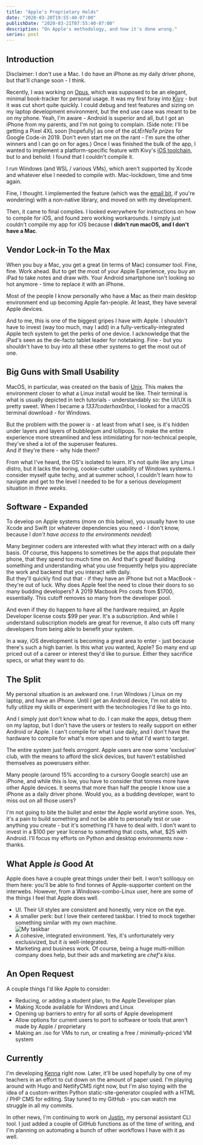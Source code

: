 ```yaml
---
title: "Apple's Proprietary Holds"
date: "2020-03-20T19:55:40-07:00"
publishDate: "2020-03-21T07:55:40-07:00"
description: "On Apple's methodology, and how it's done wrong."
series: post
---
```


## Introduction
Disclaimer: I don't use a Mac. I do have an iPhone as my daily driver phone, but that'll change soon - I think.

Recently, I was working on [Opus](https://github.com/kewbish/opus), which was supposed to be an elegant, minimal book-tracker for personal usage. It was my first foray into [Kivy](https://kivy.org) - but it was cut short quite quickly. I could debug and test features and sizing on my laptop development environment, but the end use case was meant to be on my phone. Yeah, I'm aware - Android is superior and all, but I got an iPhone from my parents, and I'm not going to complain. (Side note: I'll be getting a Pixel 4XL soon [hopefully] as one of the *aLtErNaTe prizes* for Google Code-in 2019. Don't even start me on the rant - I'm sure the other winners and I can go on for ages.) Once I was finished the bulk of the app, I wanted to implement a platform-specific feature with Kivy's [iOS toolchain](https://github.com/kivy/kivy-ios/tree/master/recipes/ios/src), but lo and behold: I found that I couldn't compile it.  

I run Windows (and WSL / various VMs), which aren't supported by Xcode and whatever else I needed to compile with. Mac-lockdown, time and time again.  

Fine, I thought. I implemented the feature (which was the [email bit](https://github.com/kewbish/opus/commit/acd538f3c6e347d16d921a890b4d61af7068dbc1), if you're wondering) with a non-native library, and moved on with my development.  

Then, it came to final compiles. I looked everywhere for instructions on how to compile for iOS, and found zero working workarounds. I simply just couldn't compile my app for iOS because I **didn’t run macOS, and I don't have a Mac**.  

## Vendor Lock-in To the Max
When you buy a Mac, you get a great (in terms of Mac) consumer tool. Fine, fine. Work ahead. But to get the most of your Apple Experience, you buy an iPad to take notes and draw with. Your Android smartphone isn't looking so hot anymore - time to replace it with an iPhone.  

Most of the people I know personally who have a Mac as their main desktop environment end up becoming Apple fan-people. At least, they have several Apple devices.  

And to me, this is one of the biggest gripes I have with Apple. I shouldn't have to invest (way too much, may I add) in a fully-vertically-integrated Apple tech system to get the perks of one device. I acknowledge that the iPad's seen as the de-facto tablet leader for notetaking. Fine - but you shouldn't have to buy into all these other systems to get the most out of one.  

## Big Guns with Small Usability
MacOS, in particular, was created on the basis of [Unix](https://en.wikipedia.org/wiki/Unix). This makes the environment closer to what a Linux install would be like. Their terminal is what is usually depicted in tech tutorials - understandably so: the UI/UX is pretty sweet. When I became a *1337coderhax0rboi*, I looked for a macOS terminal download - for Windows.  

But the problem with the power is - at least from what I see, is it's hidden under layers and layers of bubblegum and lollipops. To make the entire experience more streamlined and less intimidating for non-technical people, they've shed a lot of the superuser features.  
And if they're there - why hide them?  

From what I've heard, the OS's isolated to learn. It's not quite like any Linux distro, but it lacks the boring, cookie-cutter usability of Windows systems. I consider myself quite techy, and at summer school, I couldn't learn how to navigate and get to the level I needed to be for a serious development situation in *three weeks*.  
## Software - Expanded
To develop on Apple systems (more on this below), you usually have to use Xcode and Swift (or whatever dependencies you need - I don't know, because I *don't have access to the environments needed*)  

Many beginner coders are interested with what *they* interact with on a daily basis. Of course, this happens to sometimes be the apps that populate their phone, that they spend too much time on. And that's great! Building something and understanding what you use frequently helps you appreciate the work and backend that you interact with daily.  
But they'll quickly find out that - if they have an iPhone but not a MacBook - they're out of luck. Why does Apple feel the need to close their doors to so many budding developers? A 2019 Macbook Pro costs from $1700, essentially. This cutoff removes so many from the developer pool.  

And even if they do happen to have all the hardware required, an Apple Developer license costs $99 per year. It's a subscription. And while I understand subscription models are great for revenue, it also cuts off many developers from being able to benefit your system.  

In a way, iOS development is becoming a great area to enter - just because there's such a high barrier. Is this what you wanted, Apple? So many end up priced out of a career or interest they'd like to pursue. Either they sacrifice specs, or what they want to do.  

## The Split
My personal situation is an awkward one. I run Windows / Linux on my laptop, and have an iPhone. Until I get an Android device, I'm not able to fully utilize my skills or experiment with the technologies I'd like to go into.  

And I simply just don't know what to do. I can make the apps, debug them on my laptop, but I don't have the users or testers to really support on either Android or Apple. I can't compile for what I use daily, and I don't have the hardware to compile for what's more open and to what I'd want to target.

The entire system just feels *arrogant*. Apple users are now some 'exclusive' club, with the means to afford the slick devices, but haven't established themselves as powerusers either.  

Many people (around 15% according to a cursory Google search) use an iPhone, and while this is low, you have to consider that tonnes more have other Apple devices. It seems that more than half the people I know use a iPhone as a daily driver phone. Would you, as a budding developer, want to miss out on all those users?  

I'm not going to bite the bullet and enter the Apple world anytime soon. Yes, it's a pain to build something and not be able to personally test or use anything you create - but it's something I'll have to deal with. I don't want to invest in a $100 per year license to something that costs, what, $25 with Android. I'll focus my efforts on Python and desktop environments now - thanks.

## What Apple *is* Good At
Apple does have a couple great things under their belt. I won't soliloquy on them here: you'll be able to find tonnes of Apple-supporter content on the interwebs.
However, from a Windows-combo-Linux user, here are some of the things I feel that Apple does well.
- UI. Their UI styles are consistent and honestly, very nice on the eye.  
- A smaller perk: but I love their centered taskbar. I tried to mock together something similar with my own machine.  
![My taskbar](https://i.imgur.com/bjYIUVm.png)  
- A cohesive, integrated environment. Yes, it's unfortunately very exclusivized, but it *is* well-integrated.
- Marketing and business work. Of course, being a huge multi-million company does help, but their ads and marketing are *chef's kiss*.

## An Open Request
A couple things I'd like Apple to consider:
- Reducing, or adding a student plan, to the Apple Developer plan
- Making Xcode available for Windows and Linux
- Opening up barriers to entry for all sorts of Apple development
- Allow options for current users to port to software or tools that aren't made by Apple / proprietary
- Making an .iso for VMs to run, or creating a free / minimally-priced VM system

## Currently
I'm developing [Kenna](https://github.com/kewbish/kenna) right now. Later, it'll be used hopefully by one of my teachers in an effort to cut down on the amount of paper used. I'm playing around with Hugo and NetlifyCMS right now, but I'm also toying with the idea of a custom-written Python static-site-generator coupled with a HTML / PHP CMS for editing. Stay tuned to my GitHub - you can watch me struggle in all my commits.  

In other news, I'm continuing to work on [Justin](https://github.com/kewbish/justin), my personal assistant CLI tool. I just added a couple of GitHub functions as of the time of writing, and I'm planning on automating a bunch of other workflows I have with it as well.  
